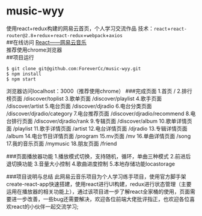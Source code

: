 # music-wyy
使用react+redux构建的网易云首页，个人学习交流作品
技术：`react`+`react-router@2.8`+`redux`+`react-redux`+`webpack`+`axios`  
##在线访问
[React——网易云音乐](http://music.rainycc.com)  
推荐使用chrome浏览器  
##项目运行
```shell
$ git clone git@github.com:ForeverCc/music-wyy.git
$ npm install
$ npm start
```
浏览器访问localhost：3000（推荐使用chrome）
###完成页面
1.首页 /
2.排行榜页面 /discover/toplist
3.歌单页面 /discover/playlist
4.歌手页面 /discover/artist
5.电台页面 /discover/djradio
6.电台分类页面 /discover/djradio/category
7.电台推荐页面 /discover/djradio/recommend
8.电台排行页面 /discover/djradio/rank
9.专辑页面 /discover/album
10.歌单详情页面 /playlist
11.歌手详情页面 /artist
12.电台详情页面 /djradio
13.专辑详情页面 /album
14.电台节目详情页面 /program
15.mv页面 /mv
16.单曲详情页面 /song
17.我的音乐页面 /mymusic
18.朋友页面 /friend

###页面播放器功能
1.播放模式切换，支持随机，循环，单曲三种模式
2.前进后退切换功能
3.音量大小控制
4.歌曲进度控制
5.本地存储功能locastorage

###项目说明与总结
此网易云音乐项目为个人学习练手项目，使用官方脚手架create-react-app快速搭建，使用react进行UI构建，redux进行状态管理（主要运用在播放器的相关功能上），通过该项目进一步了解react全家桶的使用，页面需要进一步改善，一些bug还需要解决，欢迎各位前端大佬批评指正，也欢迎各位喜欢react的小伙伴一起交流学习;

